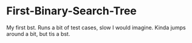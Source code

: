 # First-Binary-Search-Tree
My first bst. Runs a bit of test cases, slow I would imagine. Kinda jumps around a bit, but tis a bst. 
